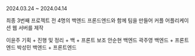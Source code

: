 2024.03.24 ~ 2024.04.14

최종 3번째 프로젝트 전 
4명의 백엔드 프론드엔드와 함께 
팀을 만들어 커플 어플리케이션 웹 서버를 제작

이윤주 기획 + 진행 및 정리 + 백 + 프론트 보조
안순현 백엔드 
곽주영 백엔드 + 프론트엔드
박성민 백엔드 + 프론트엔드
